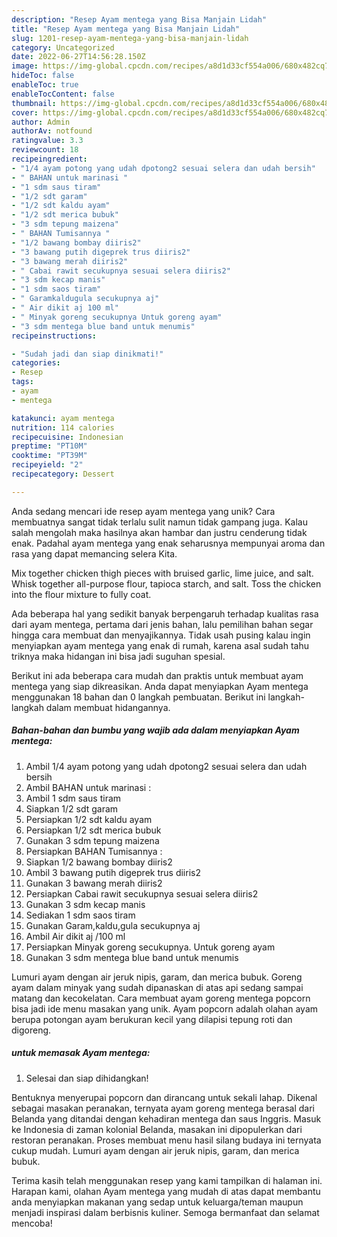 ```yaml
---
description: "Resep Ayam mentega yang Bisa Manjain Lidah"
title: "Resep Ayam mentega yang Bisa Manjain Lidah"
slug: 1201-resep-ayam-mentega-yang-bisa-manjain-lidah
category: Uncategorized
date: 2022-06-27T14:56:28.150Z
image: https://img-global.cpcdn.com/recipes/a8d1d33cf554a006/680x482cq70/ayam-mentega-foto-resep-utama.jpg
hideToc: false
enableToc: true
enableTocContent: false
thumbnail: https://img-global.cpcdn.com/recipes/a8d1d33cf554a006/680x482cq70/ayam-mentega-foto-resep-utama.jpg
cover: https://img-global.cpcdn.com/recipes/a8d1d33cf554a006/680x482cq70/ayam-mentega-foto-resep-utama.jpg
author: Admin
authorAv: notfound
ratingvalue: 3.3
reviewcount: 18
recipeingredient:
- "1/4 ayam potong yang udah dpotong2 sesuai selera dan udah bersih"
- " BAHAN untuk marinasi "
- "1 sdm saus tiram"
- "1/2 sdt garam"
- "1/2 sdt kaldu ayam"
- "1/2 sdt merica bubuk"
- "3 sdm tepung maizena"
- " BAHAN Tumisannya "
- "1/2 bawang bombay diiris2"
- "3 bawang putih digeprek trus diiris2"
- "3 bawang merah diiris2"
- " Cabai rawit secukupnya sesuai selera diiris2"
- "3 sdm kecap manis"
- "1 sdm saos tiram"
- " Garamkaldugula secukupnya aj"
- " Air dikit aj 100 ml"
- " Minyak goreng secukupnya Untuk goreng ayam"
- "3 sdm mentega blue band untuk menumis"
recipeinstructions:

- "Sudah jadi dan siap dinikmati!"
categories:
- Resep
tags:
- ayam
- mentega

katakunci: ayam mentega 
nutrition: 114 calories
recipecuisine: Indonesian
preptime: "PT10M"
cooktime: "PT39M"
recipeyield: "2"
recipecategory: Dessert

---
```





Anda sedang mencari ide resep ayam mentega yang unik? Cara membuatnya sangat tidak terlalu sulit namun tidak gampang juga. Kalau salah mengolah maka hasilnya akan hambar dan justru cenderung tidak enak. Padahal ayam mentega yang enak seharusnya mempunyai aroma dan rasa yang dapat memancing selera Kita.





Mix together chicken thigh pieces with bruised garlic, lime juice, and salt. Whisk together all-purpose flour, tapioca starch, and salt. Toss the chicken into the flour mixture to fully coat.

Ada beberapa hal yang sedikit banyak berpengaruh terhadap kualitas rasa dari ayam mentega, pertama dari jenis bahan, lalu pemilihan bahan segar hingga cara membuat dan menyajikannya. Tidak usah pusing kalau ingin menyiapkan ayam mentega yang enak di rumah, karena asal sudah tahu triknya maka hidangan ini bisa jadi suguhan spesial.






Berikut ini ada beberapa cara mudah dan praktis untuk membuat ayam mentega yang siap dikreasikan. Anda dapat menyiapkan Ayam mentega menggunakan 18 bahan dan 0 langkah pembuatan. Berikut ini langkah-langkah dalam membuat hidangannya.

<!--inarticleads1-->

##### Bahan-bahan dan bumbu yang wajib ada dalam menyiapkan Ayam mentega:

1. Ambil 1/4 ayam potong yang udah dpotong2 sesuai selera dan udah bersih
1. Ambil  BAHAN untuk marinasi :
1. Ambil 1 sdm saus tiram
1. Siapkan 1/2 sdt garam
1. Persiapkan 1/2 sdt kaldu ayam
1. Persiapkan 1/2 sdt merica bubuk
1. Gunakan 3 sdm tepung maizena
1. Persiapkan  BAHAN Tumisannya :
1. Siapkan 1/2 bawang bombay diiris2
1. Ambil 3 bawang putih digeprek trus diiris2
1. Gunakan 3 bawang merah diiris2
1. Persiapkan  Cabai rawit secukupnya sesuai selera diiris2
1. Gunakan 3 sdm kecap manis
1. Sediakan 1 sdm saos tiram
1. Gunakan  Garam,kaldu,gula secukupnya aj
1. Ambil  Air dikit aj /100 ml
1. Persiapkan  Minyak goreng secukupnya. Untuk goreng ayam
1. Gunakan 3 sdm mentega blue band untuk menumis


Lumuri ayam dengan air jeruk nipis, garam, dan merica bubuk. Goreng ayam dalam minyak yang sudah dipanaskan di atas api sedang sampai matang dan kecokelatan. Cara membuat ayam goreng mentega popcorn bisa jadi ide menu masakan yang unik. Ayam popcorn adalah olahan ayam berupa potongan ayam berukuran kecil yang dilapisi tepung roti dan digoreng. 

<!--inarticleads2-->

#####  untuk memasak Ayam mentega:


1. Selesai dan siap dihidangkan!

Bentuknya menyerupai popcorn dan dirancang untuk sekali lahap. Dikenal sebagai masakan peranakan, ternyata ayam goreng mentega berasal dari Belanda yang ditandai dengan kehadiran mentega dan saus Inggris. Masuk ke Indonesia di zaman kolonial Belanda, masakan ini dipopulerkan dari restoran peranakan. Proses membuat menu hasil silang budaya ini ternyata cukup mudah. Lumuri ayam dengan air jeruk nipis, garam, dan merica bubuk. 

Terima kasih telah menggunakan resep yang kami tampilkan di halaman ini. Harapan kami, olahan Ayam mentega yang mudah di atas dapat membantu anda menyiapkan makanan yang sedap untuk keluarga/teman maupun menjadi inspirasi dalam berbisnis kuliner. Semoga bermanfaat dan selamat mencoba!
